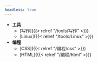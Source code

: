 ```yaml
---
headless: true
---
```


- **工具**
  - [写作]({{< relref "/tools/写作" >}})
  - [Linux]({{< relref "/tools/Linux" >}})
- **编程**
  - [CSS]({{< relref "/编程/css" >}})
  - [HTML]({{< relref "/编程/html" >}})
